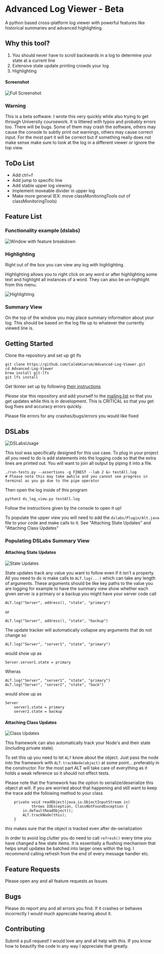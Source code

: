 # Advanced Log Viewer - Beta
A python based cross-platform log viewer with powerful features like historical summaries and advanced highlighting.

## Why this tool?
1. You should never have to scroll backwards in a log to determine your state at a current line
2. Extensive state update printing crowds your log
3. Highlighting

#### Screenshot

![Full Screenshot](Images/Entire%20Screen.png)

### Warning
This is a beta software. I wrote this very quickly while also trying to get through University coursework. It is littered with typos and probably errors too. There will be bugs. Some of them may crash the software, others may cause the console to subtly print out warnings, others may cause correct input. For the most part it will be correct but if something really does not make sense make sure to look at the log in a different viewer or ignore the top view.

## ToDo List
- Add ctrl+f
- Add jump to specific line
- Add stable upper log viewing
- Implement moveable divider in upper log
- Make more general (EX: move classMonitoringTools out of classMonitoringTools)

## Feature List

### Functionality example (dslabs)
![Window with feature breakdown](Images/breakdown.png)

### Highlighting
Right out of the box you can view any log with highlighting.

Highlighting allows you to right click on any word or after highlighting some text and highlight all instances of a word. They can also be un-highlight from this menu.

![Highlighting](Images/Higlight.png)


### Summary View
On the top of the window you may place summary information about your log. This should be based on the log file up to whatever the currently viewed line is.

## Getting Started

Clone the repository and set up git lfs
```
git clone https://github.com/CalebKierum/Advanced-Log-Viewer.git
cd Advanced-Log-Viewer
brew install git-lfs
git lfs install
```

Get tkinter set up by following [their instructions](https://tkdocs.com/tutorial/install.html)

*Please* star this repository and add yourself to the [mailing list](https://docs.google.com/forms/d/e/1FAIpQLSd4fPueq41fnBUC0aKEtaM3WC31PLlD0ZdXX7NpaGH-u3LweQ/viewform?usp=sf_link) so that you get updates while this is in development. This is CRITICAL so that you get bug fixes and accuracy errors quickly.

Please file errors for any crashes/bugs/errors you would like fixed

## DSLabs

![DSLabsUsage](Images/Console%20Summary.png)

This tool was specifically designed for this use case. To plug in your project all you need to do is add statements into the logging code so that the extra lines are printed out. You will want to join all output by piping it into a file.
```
./run-tests.py --assertions -g FINEST --lab 2 &> testAll.log  
# Please note this may take awhile and you cannot see progress in terminal as you go due to the pipe operator
```
Then open the log inside of this program
```
python3 ds_log_view.py testAll.log
```
Follow the instructions given by the console to open it up!

To populate the upper view you will need to add the `dslabs/Plugin/Alt.java` file to your code and make calls to it. See "Attaching State Updates" and "Attaching Class Updates"

### Populating DSLabs Summary View
#### Attaching State Updates

![State Updates](Images/State%20Update%20Monitoring.png)

State updates track any value you want to follow even if it isn't a property.
All you need to do is make calls to `ALT.log(...)` which can take any length of arguments.
These arguments should be like key paths to the value you are logging for example to have the summary view show whether each given server is a primary or a backup you might have your server code call
```
ALT.log("Server", address(), "state", "primary")
```
or
```
ALT.log("Server", address(), "state", "backup")
```

The update tracker will automatically collapse any arguments that do not change so
```
ALT.log("Server", "server1", "state", "primary")
```
would show up as
```
Server.server1.state = primary
```

Wheras

```
ALT.log("Server", "server1", "state", "primary")
ALT.log("Server", "server2", "state", "back")
```
would show up as
```
Server
    server1.state = primary
    server2.state = backup
```


#### Attaching Class Updates
![Class Updates](Images/Object%20Update%20Monitoring.png)

This framework can also automatically track your Node's and their state (including private state). 

To set this up you need to let `ALT` know about the object. Just pass the node into the framework with `ALT.trackNode(object)` at some point... preferably in the constructor. For the most part ALT will take care of everything as it holds a weak reference so it should not effect tests.

Please note that the framework has the option to serialize/deserialize this object at will. If you are worried about that happening and still want to keep the trace add the following method to your class
```
    private void readObject(java.io.ObjectInputStream in)
            throws IOException, ClassNotFoundException {
        in.defaultReadObject();
        ALT.trackNode(this);
    }
```
this makes sure that the object is tracked even after de-serialization

In order to avoid log clutter you do need to call `refresh()` every time you have changed a few state items.
It is essentially a flushing mechanism that helps small updates be batched into larger ones within the log.
I recommend calling refresh from the end of every message handler etc.

## Feature Requests
Please open any and all feature requests as Issues

## Bugs
Please do report any and all errors you find. If it crashes or behaves incorrectly I would much appreciate hearing about it.

## Contributing
Submit a pull request! I would love any and all help with this. If you know how to beautify the code in any way I appreciate that greatly.
